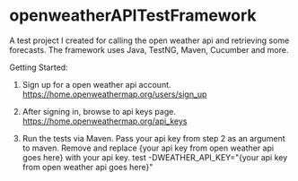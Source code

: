 # openweatherAPITestFramework
A test project I created for calling the open weather api and retrieving some forecasts.  The framework uses Java, TestNG, Maven, Cucumber and more.

Getting Started:

1. Sign up for a open weather api account.
https://home.openweathermap.org/users/sign_up

2. After signing in, browse to api keys page.
https://home.openweathermap.org/api_keys

3. Run the tests via Maven.  Pass your api key from step 2 as an argument to maven. Remove and replace {your api key from open weather api goes here} with your api key.
test -DWEATHER_API_KEY="{your api key from open weather api goes here}"
